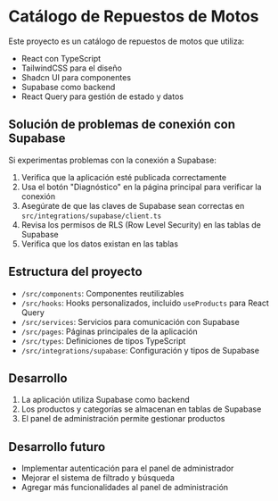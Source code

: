
# Catálogo de Repuestos de Motos

Este proyecto es un catálogo de repuestos de motos que utiliza:

- React con TypeScript
- TailwindCSS para el diseño
- Shadcn UI para componentes
- Supabase como backend
- React Query para gestión de estado y datos

## Solución de problemas de conexión con Supabase

Si experimentas problemas con la conexión a Supabase:

1. Verifica que la aplicación esté publicada correctamente
2. Usa el botón "Diagnóstico" en la página principal para verificar la conexión
3. Asegúrate de que las claves de Supabase sean correctas en `src/integrations/supabase/client.ts`
4. Revisa los permisos de RLS (Row Level Security) en las tablas de Supabase
5. Verifica que los datos existan en las tablas

## Estructura del proyecto

- `/src/components`: Componentes reutilizables
- `/src/hooks`: Hooks personalizados, incluido `useProducts` para React Query
- `/src/services`: Servicios para comunicación con Supabase
- `/src/pages`: Páginas principales de la aplicación
- `/src/types`: Definiciones de tipos TypeScript
- `/src/integrations/supabase`: Configuración y tipos de Supabase

## Desarrollo

1. La aplicación utiliza Supabase como backend
2. Los productos y categorías se almacenan en tablas de Supabase
3. El panel de administración permite gestionar productos

## Desarrollo futuro

- Implementar autenticación para el panel de administrador
- Mejorar el sistema de filtrado y búsqueda
- Agregar más funcionalidades al panel de administración

